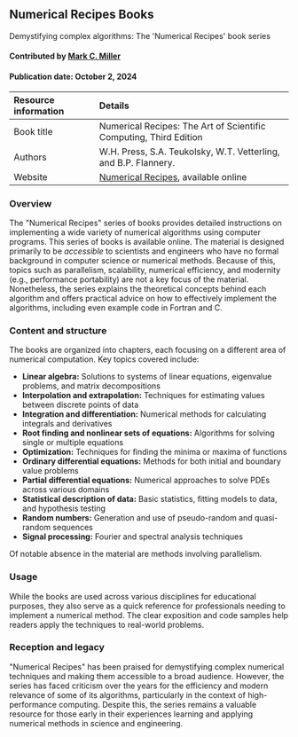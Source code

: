 ## Numerical Recipes Books

<!--- deck text start --->
Demystifying complex algorithms: The 'Numerical Recipes' book series
<!--- deck text end --->

#### Contributed by [Mark C. Miller](https://github.com/markcmiller86)
#### Publication date: October 2, 2024

Resource information | Details
:--- | :---
Book title | Numerical Recipes: The Art of Scientific Computing, Third Edition
Authors | W.H. Press, S.A. Teukolsky, W.T. Vetterling, and B.P. Flannery.
Website | [Numerical Recipes](http://numerical.recipes), available online

### Overview
The "Numerical Recipes" series of books provides detailed instructions on implementing a wide variety of numerical algorithms using computer programs.
This series of books is available online.
The material is designed primarily to be *accessible* to scientists and engineers who have no formal background in computer science or numerical methods.
Because of this, topics such as parallelism, scalability, numerical efficiency, and modernity (e.g., performance portability) are not a key focus of the material.
Nonetheless, the series explains the theoretical concepts behind each algorithm and offers practical advice on how to effectively implement the algorithms, including even example code in Fortran and C.

### Content and structure
The books are organized into chapters, each focusing on a different area of numerical computation.
Key topics covered include:

- **Linear algebra:** Solutions to systems of linear equations, eigenvalue problems, and matrix decompositions
- **Interpolation and extrapolation:** Techniques for estimating values between discrete points of data
- **Integration and differentiation:** Numerical methods for calculating integrals and derivatives
- **Root finding and nonlinear sets of equations:** Algorithms for solving single or multiple equations
- **Optimization:** Techniques for finding the minima or maxima of functions
- **Ordinary differential equations:** Methods for both initial and boundary value problems
- **Partial differential equations:** Numerical approaches to solve PDEs across various domains
- **Statistical description of data:** Basic statistics, fitting models to data, and hypothesis testing
- **Random numbers:** Generation and use of pseudo-random and quasi-random sequences
- **Signal processing:** Fourier and spectral analysis techniques

Of notable absence in the material are methods involving parallelism.

### Usage
While the books are used across various disciplines for educational purposes, they also serve as a quick reference for professionals needing to implement a numerical method.
The clear exposition and code samples help readers apply the techniques to real-world problems.

### Reception and legacy
"Numerical Recipes" has been praised for demystifying complex numerical techniques and making them accessible to a broad audience.
However, the series has faced criticism over the years for the efficiency and modern relevance of some of its algorithms, particularly in the context of high-performance computing.
Despite this, the series remains a valuable resource for those early in their experiences learning and applying numerical methods in science and engineering.

<!---
Publish: yes
Pinned: no
Topics: online learning
--->
